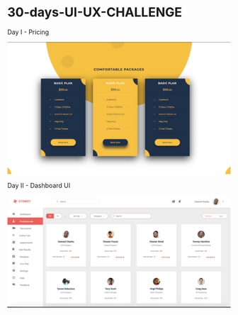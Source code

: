 # 30-days-UI-UX-CHALLENGE
Day I - Pricing

![Pricing](https://github.com/younggeeks/30-days-UI-UX-CHALLENGE/blob/master/screenshots/Pricing.png)

Day II - Dashboard UI


![Dashboard UI](https://github.com/younggeeks/30-days-UI-UX-CHALLENGE/blob/master/screenshots/dashboard.png)



